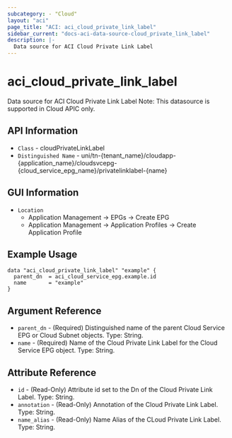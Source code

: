 ```yaml
---
subcategory: - "Cloud"
layout: "aci"
page_title: "ACI: aci_cloud_private_link_label"
sidebar_current: "docs-aci-data-source-cloud_private_link_label"
description: |-
  Data source for ACI Cloud Private Link Label
---
```


# aci_cloud_private_link_label #

Data source for ACI Cloud Private Link Label
Note: This datasource is supported in Cloud APIC only.

## API Information ##

* `Class` - cloudPrivateLinkLabel
* `Distinguished Name` - uni/tn-{tenant_name}/cloudapp-{application_name}/cloudsvcepg-{cloud_service_epg_name}/privatelinklabel-{name}

## GUI Information ##

* `Location` 
  - Application Management -> EPGs -> Create EPG
  - Application Management -> Application Profiles -> Create Application Profile


## Example Usage ##

```hcl
data "aci_cloud_private_link_label" "example" {
  parent_dn  = aci_cloud_service_epg.example.id
  name       = "example"
}
```

## Argument Reference ##

* `parent_dn` - (Required) Distinguished name of the parent Cloud Service EPG or Cloud Subnet objects. Type: String.
* `name` - (Required) Name of the Cloud Private Link Label for the Cloud Service EPG object. Type: String.

## Attribute Reference ##
* `id` - (Read-Only) Attribute id set to the Dn of the Cloud Private Link Label. Type: String.
* `annotation` - (Read-Only) Annotation of the Cloud Private Link Label. Type: String.
* `name_alias` - (Read-Only) Name Alias of the CLoud Private Link Label. Type: String.
